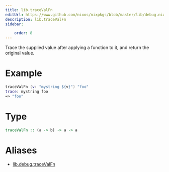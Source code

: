 ```yaml
---
title: lib.traceValFn
editUrl: https://www.github.com/nixos/nixpkgs/blob/master/lib/debug.nix#L81C5
description: lib.traceValFn
sidebar:

    order: 8
---
```


Trace the supplied value after applying a function to it, and
return the original value.

# Example

```nix
traceValFn (v: "mystring ${v}") "foo"
trace: mystring foo
=> "foo"
```

# Type

```haskell
traceValFn :: (a -> b) -> a -> a
```


# Aliases

- [lib.debug.traceValFn](/nix-doc-comments/reference/lib/debug/lib-debug-traceValFn)


